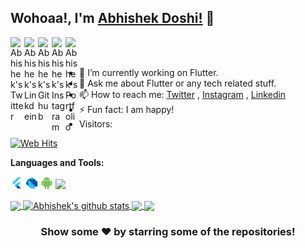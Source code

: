 ## Wohoaa!, I'm [Abhishek Doshi!](https://abhishekdoshi.netlify.app/) 👋


<a href="https://twitter.com/AbhishekDoshi26">
  <img align="left" alt="Abhishek's Twitter" width="22px" src="https://cdn.jsdelivr.net/npm/simple-icons@v3/icons/twitter.svg" />
</a>
<a href="https://www.linkedin.com/in/abhishek-doshi-520983199/">
  <img align="left" alt="Abhishek's Linkdein" width="22px" src="https://cdn.jsdelivr.net/npm/simple-icons@v3/icons/linkedin.svg" />
</a>
<a href="https://github.com/AbhishekDoshi26">
  <img align="left" alt="Abhishek's Github" width="22px" src="https://cdn.jsdelivr.net/npm/simple-icons@v3/icons/github.svg" />
</a>
<a href="https://www.instagram.com/_abhishek_doshi/">
  <img align="left" alt="Abhishek's Instagram" width="22px" src="https://cdn.jsdelivr.net/npm/simple-icons@v3/icons/instagram.svg" />
</a>
<a href="https://abhishekdoshi.netlify.app/">
  <img align="left" alt="Abhishek's Portfolio" width="22px" src="https://cdn.jsdelivr.net/npm/simple-icons@v3/icons/flutter.svg" />
</a>


<br/>
<br/>



- 🔭 I’m currently working on Flutter.
- 💬 Ask me about Flutter or any tech related stuff.
- 📫 How to reach me: [Twitter](https://twitter.com/AbhishekDoshi26) , [Instagram](https://www.instagram.com/_abhishek_doshi/) , [Linkedin](https://www.linkedin.com/in/abhishek-doshi-520983199/)
- ⚡ Fun fact: I am happy!
- Visitors:
<a href="https://www.hitwebcounter.com" target="_blank">
<img src="https://hitwebcounter.com/counter/counter.php?page=7683210&style=0036&nbdigits=5&type=page&initCount=0" title="Total Website Hits" Alt="Web Hits"   border="0" /></a>                                    




**Languages and Tools:**  

<code><img height="20" src="https://raw.githubusercontent.com/github/explore/80688e429a7d4ef2fca1e82350fe8e3517d3494d/topics/flutter/flutter.png"></code>
<code><img height="20" src="https://raw.githubusercontent.com/github/explore/80688e429a7d4ef2fca1e82350fe8e3517d3494d/topics/dart/dart.png"></code>
<code><img height="20" src="https://raw.githubusercontent.com/github/explore/80688e429a7d4ef2fca1e82350fe8e3517d3494d/topics/android/android.png"></code>
<code><img height="20" src="https://cdn.jsdelivr.net/npm/simple-icons@3.10.0/icons/java.svg"></code>

<a href="https://github.com/AbhishekDoshi26">
  <img align="center" src="https://github-readme-stats.vercel.app/api/top-langs/?username=AbhishekDoshi26&theme=dark&hide_langs_below=1" />
</a>
<a href="https://github.com/AbhishekDoshi26">
 <img align="center" src="https://github-readme-stats.vercel.app/api?username=AbhishekDoshi26&show_icons=true&theme=dark&line_height=27" alt="Abhishek's github stats"/>
</a>
<a href="https://github.com/AbhishekDoshi26/contactus">
  <img align="center" src="https://github-readme-stats.vercel.app/api/pin/?username=AbhishekDoshi26&repo=contactus&theme=dark" />

</a>
<a href="https://github.com/AbhishekDoshi26/Shoppping-UI">
 <img align="center" src="https://github-readme-stats.vercel.app/api/pin/?username=AbhishekDoshi26&repo=Shoppping-UI&theme=dark" />
</a>

<div align="center">

### Show some ❤️ by starring some of the repositories!

</div>

